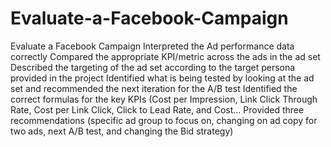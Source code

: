 # Evaluate-a-Facebook-Campaign
Evaluate a Facebook Campaign
Interpreted the Ad performance data correctly
Compared the appropriate KPI/metric across the ads in the ad set
Described the targeting of the ad set according to the target persona provided in the project
Identified what is being tested by looking at the ad set and recommended the next iteration for the A/B test
Identified the correct formulas for the key KPIs (Cost per Impression, Link Click Through Rate, Cost per Link Click, Click to Lead Rate, and Cost…
Provided three recommendations (specific ad group to focus on, changing on ad copy for two ads, next A/B test, and changing the Bid strategy)
